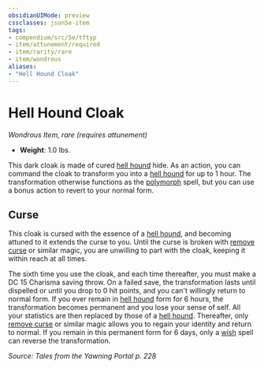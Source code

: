 ```yaml
---
obsidianUIMode: preview
cssclasses: json5e-item
tags:
- compendium/src/5e/tftyp
- item/attunement/required
- item/rarity/rare
- item/wondrous
aliases: 
- "Hell Hound Cloak"
---
```

# Hell Hound Cloak
*Wondrous Item, rare (requires attunement)*  

- **Weight**: 1.0 lbs.

This dark cloak is made of cured [hell hound](b_hell-hound.md) hide. As an action, you can command the cloak to transform you into a [hell hound](b_hell-hound.md) for up to 1 hour. The transformation otherwise functions as the [polymorph](polymorph.md) spell, but you can use a bonus action to revert to your normal form.

## Curse

This cloak is cursed with the essence of a [hell hound](b_hell-hound.md), and becoming attuned to it extends the curse to you. Until the curse is broken with [remove curse](remove-curse.md) or similar magic, you are unwilling to part with the cloak, keeping it within reach at all times.

The sixth time you use the cloak, and each time thereafter, you must make a DC 15 Charisma saving throw. On a failed save, the transformation lasts until dispelled or until you drop to 0 hit points, and you can't willingly return to normal form. If you ever remain in [hell hound](b_hell-hound.md) form for 6 hours, the transformation becomes permanent and you lose your sense of self. All your statistics are then replaced by those of a [hell hound](b_hell-hound.md). Thereafter, only [remove curse](remove-curse.md) or similar magic allows you to regain your identity and return to normal. If you remain in this permanent form for 6 days, only a [wish](wish.md) spell can reverse the transformation.

*Source: Tales from the Yawning Portal p. 228*